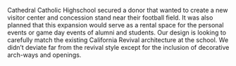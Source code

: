 Cathedral Catholic Highschool secured a donor that wanted to create a new visitor center and concession stand near their football field. It was also planned that this expansion would serve as a rental space for the personal events or game day events of alumni and students. Our design is looking to carefully match the existing California Revival architecture at the school. We didn’t deviate far from the revival style except for the inclusion of decorative arch-ways and openings.